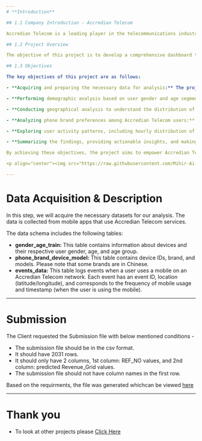 ```yaml
---
# **Introduction**

## 1.1 Company Introduction - Accredian Telecom

Accredian Telecom is a leading player in the telecommunications industry, providing a wide range of services to millions of users. As the industry becomes increasingly competitive, Accredian Telecom recognizes the importance of personalization and customization in order to stay ahead. With this goal in mind, the company aims to leverage the vast amount of behavioral data generated by mobile devices active daily in India. By harnessing this data, Accredian Telecom can help its clients better understand their target audiences and enhance their interactions.

## 1.2 Project Overview

The objective of this project is to develop a comprehensive dashboard that enables a deep understanding of users' demographic characteristics, mobile usage patterns, geolocation information, and mobile device properties. Through careful analysis of these data points, the dashboard will provide valuable insights to millions of developers and brand advertisers, facilitating data-driven marketing efforts. By understanding user preferences, behavior, and demographics, the dashboard will support the creation of highly relevant marketing strategies, resulting in more effective campaigns and better audience engagement.

## 1.3 Objectives

The key objectives of this project are as follows:

- **Acquiring and preparing the necessary data for analysis:** The project will involve retrieving and processing three primary datasets: demographic information (including user gender and age), mobile device properties (brand and model), and event data (capturing mobile usage, geolocation, and timestamps).

- **Performing demographic analysis based on user gender and age segments:** The project will examine the distribution of Accredian Telecom users by gender and age segments. This analysis will provide insights into the composition of the user base and help identify any demographic trends or patterns.

- **Conducting geographical analysis to understand the distribution of Accredian Telecom users in focus states:** By analyzing the geolocation data of users, the project will explore the distribution of Accredian Telecom users across different states. This analysis will shed light on the concentration of users in specific regions and enable a better understanding of the company's reach.

- **Analyzing phone brand preferences among Accredian Telecom users:** The project will investigate the distribution of phone brands among Accredian Telecom users. This analysis will provide insights into the popularity of different brands within the user base and help identify any brand preferences or correlations with demographic factors.

- **Exploring user activity patterns, including hourly distribution of phone calls and user activity time analysis:** The project will delve into user activity patterns by examining the hourly distribution of phone calls and analyzing user activity over time. This analysis will offer valuable insights into user engagement patterns, peak usage hours, and potential trends in mobile usage behavior.

- **Summarizing the findings, providing actionable insights, and making recommendations for further analysis:** The project will summarize the key findings from the various analyses conducted. It will provide actionable insights for marketers and developers, helping them optimize their strategies and campaigns. Additionally, the project will suggest recommendations for further analysis to explore additional dimensions of the data and extract deeper insights.

By achieving these objectives, the project aims to empower Accredian Telecom and its clients with a powerful data-driven dashboard that facilitates targeted marketing, audience understanding, and enhanced user engagement.

<p align="center"><img src="https://raw.githubusercontent.com/Mihir-Ai-lab/Academic-Projects/main/Images/Analytics.gif"></p>

---
```

# **Data Acquisition & Description**

In this step, we will acquire the necessary datasets for our analysis. The data is collected from mobile apps that use Accredian Telecom services. 

The data schema includes the following tables:

- **gender_age_train:** This table contains information about devices and their respective user gender, age, and age group.
- **phone_brand_device_model:** This table contains device IDs, brand, and models. Please note that some brands are in Chinese.
- **events_data:** This table logs events when a user uses a mobile on an Accredian Telecom network. Each event has an event ID, location (latitude/longitude), and corresponds to the frequency of mobile usage and timestamp (when the user is using the mobile).


---
# **Submission**

The Client requested the Submission file with below mentioned conditions - 

- The submission file should be in the csv format.
- It should have 2031 rows.
- It should only have 2 columns, 1st column: REF_NO values, and 2nd column: predicted Revenue_Grid values.
- The submission file should not have column names in the first row.

Based on the requirments, the file was generated whichcan be viewed [here](https://github.com/Mihir-Ai-lab/Academic-Projects/blob/main/ML%20Projects/AE%20Corp/submission.csv "here")

---
# **Thank you**

- To look at other projects please [Click Here](https://github.com/Mihir-Ai-lab/Academic-Projects/tree/main "Click Here")
 

